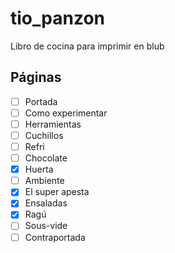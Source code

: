 # tio_panzon
Libro de cocina para imprimir en blub

## Páginas

- [ ] Portada
- [ ] Como experimentar
- [ ] Herramientas
- [ ] Cuchillos
- [ ] Refri
- [ ] Chocolate
- [x] Huerta
- [ ] Ambiente
- [x] El super apesta
- [x] Ensaladas
- [x] Ragú
- [ ] Sous-vide
- [ ] Contraportada
